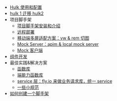 -   [Hulk 使用和配置](./hulk-cli.md)
-   [hulk 1 迁移 hulk2](./migration.md)
-   项目脚手架
    -   [项目脚手架安装和介绍](./project.md)
    -   [远程部署](././remote-deployment.md)
    -   [移动端多屏适配方案：vw & rem 切图](./rem.md)
    -   [Mock Server：apim & local mock server](./mock.md)
    -   [Mock 客户端](./mock-native.md)
-   [组件开发](./component.md)
-   最佳实践&解决方案
    -   [函数库](./xbox.md)
    -   [端能力函数库](./native.md)
    -   [service 层：fly.io 来做业务请求库，统一 service](./service.md)
    -   [一些小规范](./practice.md)
-   [如何创建一个脚手架](./create-scaffold.md)
